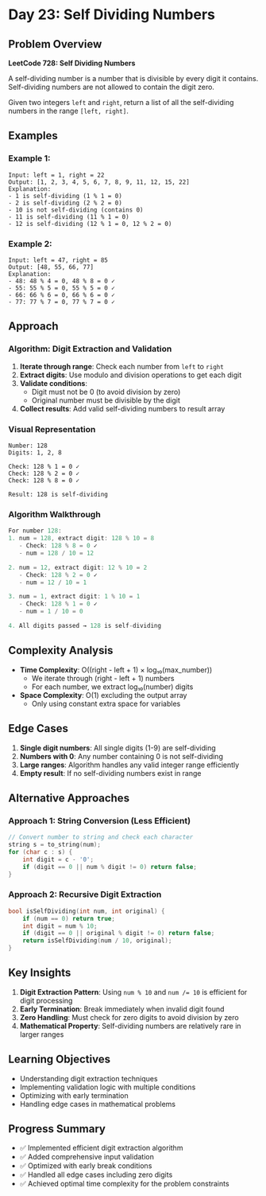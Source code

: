 # Day 23: Self Dividing Numbers

## Problem Overview
**LeetCode 728: Self Dividing Numbers**

A self-dividing number is a number that is divisible by every digit it contains. Self-dividing numbers are not allowed to contain the digit zero.

Given two integers `left` and `right`, return a list of all the self-dividing numbers in the range `[left, right]`.

## Examples

### Example 1:
```
Input: left = 1, right = 22
Output: [1, 2, 3, 4, 5, 6, 7, 8, 9, 11, 12, 15, 22]
Explanation: 
- 1 is self-dividing (1 % 1 = 0)
- 2 is self-dividing (2 % 2 = 0)
- 10 is not self-dividing (contains 0)
- 11 is self-dividing (11 % 1 = 0)
- 12 is self-dividing (12 % 1 = 0, 12 % 2 = 0)
```

### Example 2:
```
Input: left = 47, right = 85
Output: [48, 55, 66, 77]
Explanation:
- 48: 48 % 4 = 0, 48 % 8 = 0 ✓
- 55: 55 % 5 = 0, 55 % 5 = 0 ✓
- 66: 66 % 6 = 0, 66 % 6 = 0 ✓
- 77: 77 % 7 = 0, 77 % 7 = 0 ✓
```

## Approach

### Algorithm: Digit Extraction and Validation
1. **Iterate through range**: Check each number from `left` to `right`
2. **Extract digits**: Use modulo and division operations to get each digit
3. **Validate conditions**:
   - Digit must not be 0 (to avoid division by zero)
   - Original number must be divisible by the digit
4. **Collect results**: Add valid self-dividing numbers to result array

### Visual Representation
```
Number: 128
Digits: 1, 2, 8

Check: 128 % 1 = 0 ✓
Check: 128 % 2 = 0 ✓  
Check: 128 % 8 = 0 ✓

Result: 128 is self-dividing
```

### Algorithm Walkthrough
```cpp
For number 128:
1. num = 128, extract digit: 128 % 10 = 8
   - Check: 128 % 8 = 0 ✓
   - num = 128 / 10 = 12

2. num = 12, extract digit: 12 % 10 = 2  
   - Check: 128 % 2 = 0 ✓
   - num = 12 / 10 = 1

3. num = 1, extract digit: 1 % 10 = 1
   - Check: 128 % 1 = 0 ✓
   - num = 1 / 10 = 0

4. All digits passed → 128 is self-dividing
```

## Complexity Analysis
- **Time Complexity**: O((right - left + 1) × log₁₀(max_number))
  - We iterate through (right - left + 1) numbers
  - For each number, we extract log₁₀(number) digits
- **Space Complexity**: O(1) excluding the output array
  - Only using constant extra space for variables

## Edge Cases
1. **Single digit numbers**: All single digits (1-9) are self-dividing
2. **Numbers with 0**: Any number containing 0 is not self-dividing
3. **Large ranges**: Algorithm handles any valid integer range efficiently
4. **Empty result**: If no self-dividing numbers exist in range

## Alternative Approaches

### Approach 1: String Conversion (Less Efficient)
```cpp
// Convert number to string and check each character
string s = to_string(num);
for (char c : s) {
    int digit = c - '0';
    if (digit == 0 || num % digit != 0) return false;
}
```

### Approach 2: Recursive Digit Extraction
```cpp
bool isSelfDividing(int num, int original) {
    if (num == 0) return true;
    int digit = num % 10;
    if (digit == 0 || original % digit != 0) return false;
    return isSelfDividing(num / 10, original);
}
```

## Key Insights
1. **Digit Extraction Pattern**: Using `num % 10` and `num /= 10` is efficient for digit processing
2. **Early Termination**: Break immediately when invalid digit found
3. **Zero Handling**: Must check for zero digits to avoid division by zero
4. **Mathematical Property**: Self-dividing numbers are relatively rare in larger ranges

## Learning Objectives
- Understanding digit extraction techniques
- Implementing validation logic with multiple conditions
- Optimizing with early termination
- Handling edge cases in mathematical problems

## Progress Summary
- ✅ Implemented efficient digit extraction algorithm
- ✅ Added comprehensive input validation
- ✅ Optimized with early break conditions
- ✅ Handled all edge cases including zero digits
- ✅ Achieved optimal time complexity for the problem constraints
